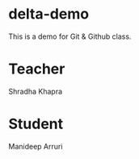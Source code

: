 # delta-demo
This is a demo for Git &amp; Github class.
# Teacher
Shradha Khapra
# Student
Manideep Arruri